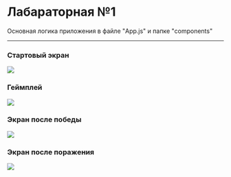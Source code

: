 # Лабараторная №1
Основная логика приложения в файле "App.js" и папке "components"

---

### Стартовый экран
![](assets/lab1/home_page.png)

### Геймплей
![](assets/lab1/gameplay.gif)

### Экран после победы
![](assets/lab1/win_page.png)

### Экран после поражения
![](assets/lab1/lose_page.png)
